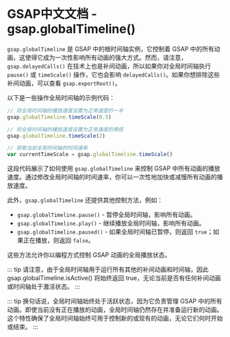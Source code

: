 # GSAP中文文档 - gsap.globalTimeline()

`gsap.globalTimeline` 是 GSAP 中的根时间轴实例，它控制着 GSAP 中的所有动画，这使得它成为一次性影响所有动画的强大方式。然而，请注意，`gsap.delayedCalls()` 在技术上也是补间动画，所以如果你对全局时间轴执行 `pause()` 或 `timeScale()` 操作，它也会影响 `delayedCalls()`。如果你想排除这些补间动画，可以查看 `gsap.exportRoot()`。

以下是一些操作全局时间轴的示例代码：

```javascript
// 将全局时间轴的播放速度设置为正常速度的一半
gsap.globalTimeline.timeScale(0.5)

// 将全局时间轴的播放速度设置为正常速度的两倍
gsap.globalTimeline.timeScale(2)

// 获取当前全局时间轴的时间速率
var currentTimeScale = gsap.globalTimeline.timeScale()
```

这段代码展示了如何使用 `gsap.globalTimeline` 来控制 GSAP 中所有动画的播放速度。通过修改全局时间轴的时间速率，你可以一次性地加快或减慢所有动画的播放速度。

此外，`gsap.globalTimeline` 还提供其他控制方法，例如：

- `gsap.globalTimeline.pause()` - 暂停全局时间轴，影响所有动画。
- `gsap.globalTimeline.play()` - 继续播放全局时间轴，影响所有动画。
- `gsap.globalTimeline.paused()` - 如果全局时间轴已暂停，则返回 `true`；如果正在播放，则返回 `false`。

这些方法允许你以编程方式控制 GSAP 动画的全局播放状态。

::: tip
请注意，由于全局时间轴用于运行所有其他的补间动画和时间轴，因此 gsap.globalTimeline.isActive() 将始终返回 true，无论当前是否有任何补间动画或时间轴处于激活状态。
:::

::: tip
换句话说，全局时间轴始终处于活跃状态，因为它负责管理 GSAP 中的所有动画。即使当前没有正在播放的动画，全局时间轴仍然存在并准备运行新的动画。这个特性确保了全局时间轴始终可用于控制新的或现有的动画，无论它们何时开始或结束。
:::

